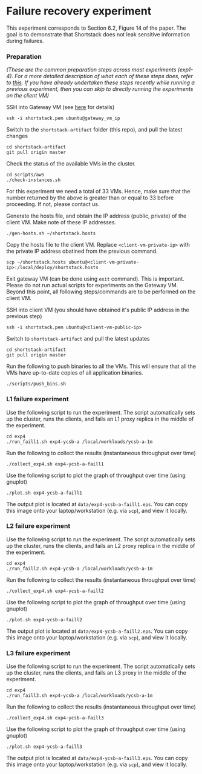 # Failure recovery experiment

This experiment corresponds to Section 6.2, Figure 14 of the paper. The goal is to demonstrate that Shortstack does not leak sensitive information during failures.

### Preparation

_(These are the common preparation steps across most experiments (exp1-4). For a more detailed description of what each of these steps does, refer to [this](../hello_world/README.md). If you have already undertaken these steps recently while running a previous experiment, then you can skip to directly running the experiments on the client VM)_

SSH into Gateway VM (see [here](../docs/aws_info.md) for details)

```
ssh -i shortstack.pem ubuntu@gateway_vm_ip
```

Switch to the `shortstack-artifact` folder (this repo), and pull the latest changes

```
cd shortstack-artifact
git pull origin master
```

Check the status of the available VMs in the cluster. 

```
cd scripts/aws
./check-instances.sh
```

For this experiment we need a total of 33 VMs. Hence, make sure that the number returned by the above is greater than or equal to 33 before proceeding. If not, please contact us.

Generate the hosts file, and obtain the IP address (public, private) of the client VM.  Make note of these IP addresses.  

```
./gen-hosts.sh ~/shortstack.hosts
```

Copy the hosts file to the client VM. Replace `<client-vm-private-ip>` with the private IP address obatined from the previous command.

```
scp ~/shortstack.hosts ubuntu@<client-vm-private-ip>:/local/deploy/shortstack.hosts
```

Exit gateway VM (can be done using `exit` command). This is important. Please do not run actual scripts for experiments on the Gateway VM. Beyond this point, all following steps/commands are to be performed on the client VM.

SSH into client VM (you should have obtained it's public IP address in the previous step)
  
```
ssh -i shortstack.pem ubuntu@<client-vm-public-ip>
```

Switch to `shortstack-artifact` and pull the latest updates

```
cd shortstack-artifact
git pull origin master
```

Run the following to push binaries to all the VMs. This will ensure that all the VMs have up-to-date copies of all application binaries. 

```
./scripts/push_bins.sh
```

### L1 failure experiment

Use the following script to run the experiment. The script automatically sets up the cluster, runs the clients, and fails an L1 proxy replica in the middle of the experiment.

```
cd exp4
./run_faill1.sh exp4-ycsb-a /local/workloads/ycsb-a-1m
```

Run the following to collect the results (instantaneous throughput over time)

```
./collect_exp4.sh exp4-ycsb-a-faill1
```

Use the following script to plot the graph of throughput over time (using gnuplot)

```
./plot.sh exp4-ycsb-a-faill1
```

The output plot is located at `data/exp4-ycsb-a-faill1.eps`. You can copy this image onto your laptop/workstation (e.g. via `scp`), and view it locally.

### L2 failure experiment

Use the following script to run the experiment. The script automatically sets up the cluster, runs the clients, and fails an L2 proxy replica in the middle of the experiment.

```
cd exp4
./run_faill2.sh exp4-ycsb-a /local/workloads/ycsb-a-1m
```

Run the following to collect the results (instantaneous throughput over time)

```
./collect_exp4.sh exp4-ycsb-a-faill2
```

Use the following script to plot the graph of throughput over time (using gnuplot)

```
./plot.sh exp4-ycsb-a-faill2
```

The output plot is located at `data/exp4-ycsb-a-faill2.eps`. You can copy this image onto your laptop/workstation (e.g. via `scp`), and view it locally.

### L3 failure experiment

Use the following script to run the experiment. The script automatically sets up the cluster, runs the clients, and fails an L3 proxy in the middle of the experiment.

```
cd exp4
./run_faill3.sh exp4-ycsb-a /local/workloads/ycsb-a-1m
```

Run the following to collect the results (instantaneous throughput over time)

```
./collect_exp4.sh exp4-ycsb-a-faill3
```

Use the following script to plot the graph of throughput over time (using gnuplot)

```
./plot.sh exp4-ycsb-a-faill3
```

The output plot is located at `data/exp4-ycsb-a-faill3.eps`. You can copy this image onto your laptop/workstation (e.g. via `scp`), and view it locally.


